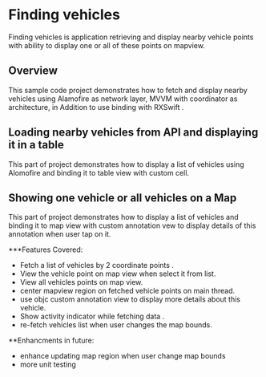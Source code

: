 # Finding vehicles  

Finding vehicles is application retrieving and display nearby vehicle points  with ability to display one or all of these points on mapview.

## Overview

This sample code project demonstrates how to fetch and display nearby vehicles using Alamofire as network layer, MVVM with coordinator as architecture, in Addition to use binding with RXSwift .


## Loading nearby vehicles from API and displaying it in a table

This part of project demonstrates how to display a list of vehicles using Alomofire and binding it to table view with custom cell.


## Showing one vehicle or all vehicles on a Map

This part of project demonstrates how to display a list of vehicles  and binding it to map view with custom annotation vew to display details of this annotation when user tap on it.

***Features Covered:
- Fetch a list of vehicles by 2 coordinate points . 
- View the vehicle point on map view when select it from list.
- View all vehicles points on map view.
- center mapview region on fetched vehicle points on main thread.
- use objc custom annotation view to display more details about this vehicle.
- Show activity indicator while fetching data .
- re-fetch vehicles list when user changes the map bounds.

**Enhancments in future:
- enhance updating map region when user change map bounds
- more unit testing


